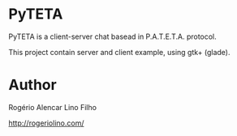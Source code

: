 # PyTETA

PyTETA is a client-server chat basead in P.A.T.E.T.A. protocol.

This project contain server and client example, using gtk+ (glade).


# Author

Rogério Alencar Lino Filho

http://rogeriolino.com/

